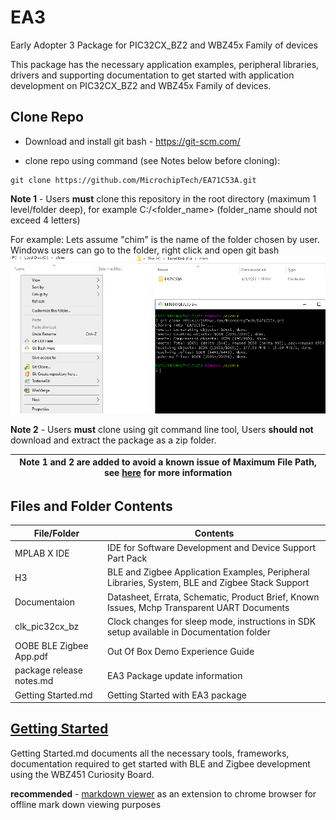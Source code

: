# EA3

Early Adopter 3 Package for PIC32CX_BZ2 and WBZ45x Family of devices

This package has the necessary application examples, peripheral libraries, drivers and supporting documentation to get started with application development on PIC32CX_BZ2 and WBZ45x Family of devices.

## Clone Repo

- Download and install git bash - <https://git-scm.com/> 


- clone repo using command (see Notes below before cloning):
```
git clone https://github.com/MicrochipTech/EA71C53A.git
```

**Note 1** - Users **must** clone this repository in the root directory (maximum 1 level/folder deep), for example C:/<folder_name> (folder_name should not exceed 4 letters)

For example: Lets assume "chim" is the name of the folder chosen by user. Windows users can go to the folder, right click and open git bash
![](media/gitclone.PNG)

**Note 2** - Users **must** clone using git command line tool, Users **should not** download and extract the package as a zip folder.

| Note 1 and 2 are added to avoid a known issue of Maximum File Path, see [here](https://docs.microsoft.com/en-us/windows/win32/fileio/maximum-file-path-limitation?tabs=cmd) for more information |
| --- |



## Files and Folder Contents

| File/Folder             | Contents                                                                               |
|-------------------------|-------------------------------------------------------------------------------------------------|
| MPLAB X IDE             | IDE for Software Development and Device Support Part Pack                                       |
| H3                   | BLE and Zigbee Application Examples, Peripheral Libraries, System, BLE and Zigbee Stack Support |
| Documentaion            | Datasheet, Errata, Schematic, Product Brief, Known Issues, Mchp Transparent UART Documents      |
| clk_pic32cx_bz          | Clock changes for sleep mode, instructions in SDK setup available in Documentation folder       |  
| OOBE BLE Zigbee App.pdf | Out Of Box Demo Experience Guide                                                                |
| package release notes.md| EA3 Package update information                                                                  |
| Getting Started.md      | Getting Started with EA3 package                                                                |

## [Getting Started](Getting%20Started.md)

Getting Started.md documents all the necessary tools, frameworks, documentation required to get started with BLE and Zigbee development using the WBZ451 Curiosity Board.

**recommended** - [markdown viewer](https://chrome.google.com/webstore/detail/markdown-viewer/ckkdlimhmcjmikdlpkmbgfkaikojcbjk?hl=en) as an extension to chrome browser for offline mark down viewing purposes  
